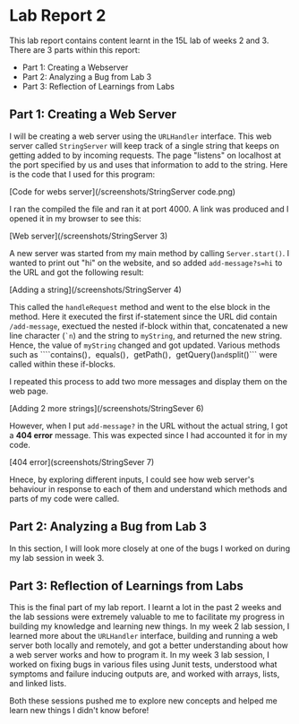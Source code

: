 # Lab Report 2

This lab report contains content learnt in the 15L lab of weeks 2 and 3. There are 3 parts within this report:
- Part 1: Creating a Webserver
- Part 2: Analyzing a Bug from Lab 3
- Part 3: Reflection of Learnings from Labs

## Part 1: Creating a Web Server

I will be creating a web server using the ```URLHandler``` interface. This web server called ```StringServer``` will keep track of a single string that keeps on getting added to by incoming requests. The page "listens" on localhost at the port specified by us and uses that information to add to the string. Here is the code that I used for this program:

[Code for webs server](/screenshots/StringServer code.png)

I ran the compiled the file and ran it at port 4000. A link was produced and I opened it in my browser to see this:

[Web server](/screenshots/StringServer 3)

A new server was started from my main method by calling ```Server.start()```. I wanted to print out "hi" on the website, and so added ```add-message?s=hi``` to the URL and got the following result:

[Adding a string](/screenshots/StringServer 4)

This called the ```handleRequest``` method and went to the else block in the method. Here it executed the first if-statement since the URL did contain ```/add-message```, exectued the nested if-block within that, concatenated a new line character (``` `n ```) and the string to ```myString```, and returned the new string. Hence, the value of ```myString``` changed and got updated. Various methods such as ````contains()```, ```equals()```, ```getPath()```, ```getQuery()``` and ```split()``` were called within these if-blocks.

I repeated this process to add two more messages and display them on the web page.

[Adding 2 more strings](/screenshots/StringSever 6)

However, when I put ```add-message?``` in the URL without the actual string, I got a **404 error** message. This was expected since I had accounted it for in my code.

[404 error](screenshots/StringSever 7)

Hnece, by exploring different inputs, I could see how web server's behaviour in response to each of them and understand which methods and parts of my code were called. 

## Part 2: Analyzing a Bug from Lab 3

In this section, I will look more closely at one of the bugs I worked on during my lab session in week 3. 

## Part 3: Reflection of Learnings from Labs

This is the final part of my lab report. I learnt a lot in the past 2 weeks and the lab sessions were extremely valuable to me to facilitate my progress in building my knowledge and learning new things. In my week 2 lab session, I learned more about the ```URLHandler``` interface, building and running a web server both locally and remotely, and got a better understanding about how a web server works and how to program it. In my week 3 lab session, I worked on fixing bugs in various files using Junit tests, understood what symptoms and failure inducing outputs are, and worked with arrays, lists, and linked lists.

Both these sessions pushed me to explore new concepts and helped me learn new things I didn't know before!

